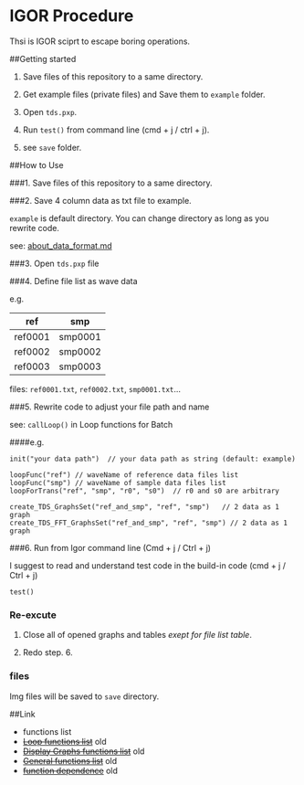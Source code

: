 IGOR Procedure
====

Thsi is IGOR sciprt to escape boring operations.

##Getting started

1. Save files of this repository to a same directory.

2. Get example files (private files) and Save them to `example` folder.

3. Open `tds.pxp`.

4. Run `test()` from command line (cmd + j / ctrl + j).

5. see `save` folder.

##How to Use

###1. Save files of this repository to a same directory.

###2. Save 4 column data as txt file to example.

`example` is default directory.
You can change directory as long as you rewrite code.

see: [about_data_format.md](example/about_data_format.md)

###3. Open `tds.pxp` file

###4. Define file list as wave data

e.g.

| ref | smp |
| --- | --- |
| ref0001 | smp0001 |
| ref0002 | smp0002 |
| ref0003 | smp0003 |

files: `ref0001.txt`, `ref0002.txt`, `smp0001.txt`...

###5. Rewrite code to adjust your file path and name

see: `callLoop()` in Loop functions for Batch

####e.g.

```
init("your data path") 	// your data path as string (default: example)

loopFunc("ref")	// waveName of reference data files list
loopFunc("smp")	// waveName of sample data files list
loopForTrans("ref", "smp", "r0", "s0")	// r0 and s0 are arbitrary

create_TDS_GraphsSet("ref_and_smp", "ref", "smp")	// 2 data as 1 graph
create_TDS_FFT_GraphsSet("ref_and_smp", "ref", "smp") // 2 data as 1 graph
```

###6. Run from Igor command line (Cmd + j / Ctrl + j)

I suggest to read and understand test code in the build-in code (cmd + j / Ctrl + j)

```
test()
```

### Re-excute

1. Close all of opened graphs and tables _exept for file list table_.

2. Redo step. 6.

### files
Img files will be saved to `save` directory.

##Link
- functions list
 - ~~[Loop functions list](doc/functionsList_Loop.md)~~ old
 - ~~[Display Graphs functions list](doc/functionsList_DisplayGraphs.md)~~ old
 - ~~[General functions list](doc/functionsList_General.md)~~ old
 - ~~[function dependence](doc/img/function_dependence.gif)~~ old

